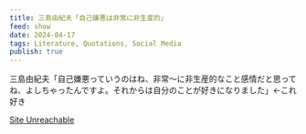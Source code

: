 ```yaml
---
title: 三島由紀夫「自己嫌悪は非常に非生産的」
feed: show
date: 2024-04-17
tags: Literature, Quotations, Social Media
publish: true
---
```

三島由紀夫「自己嫌悪っていうのはね、非常〜に非生産的なこと感情だと思ってね、よしちゃったんですよ。それからは自分のことが好きになりました」←これ好き

[Site Unreachable](https://x.com/tototd/status/1678645621811494913?s=46)